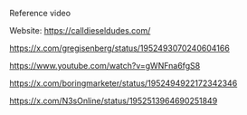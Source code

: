 
Reference video

Website: https://calldieseldudes.com/

https://x.com/gregisenberg/status/1952493070240604166

https://www.youtube.com/watch?v=gWNFna6fgS8

https://x.com/boringmarketer/status/1952494922172342346

https://x.com/N3sOnline/status/1952513964690251849

